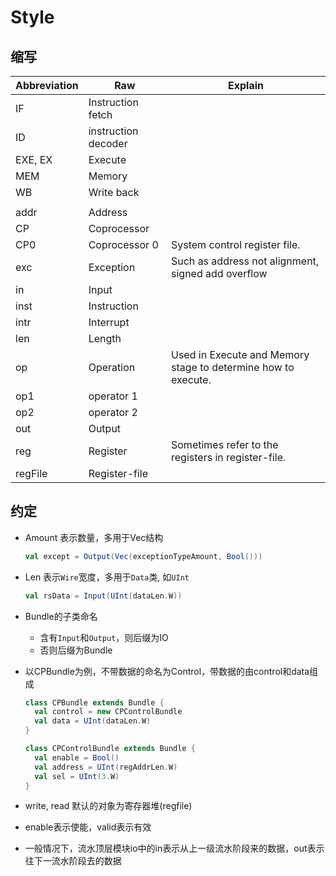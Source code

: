 # Style

## 缩写

| Abbreviation | Raw | Explain |
| --- | --- | --- |
| IF | Instruction fetch ||
| ID | instruction decoder||
| EXE, EX | Execute ||
| MEM | Memory ||
| WB | Write back ||
||||
| addr | Address ||
| CP | Coprocessor ||
| CP0 | Coprocessor 0 | System control register file. |
| exc | Exception | Such as address not alignment, signed add overflow |
| in | Input ||
| inst | Instruction ||
| intr | Interrupt ||
| len | Length ||
| op | Operation | Used in Execute and Memory stage to determine how to execute. |
| op1 | operator 1 ||
| op2 | operator 2 ||
| out | Output ||
| reg | Register | Sometimes refer to the registers in register-file. |
| regFile | Register-file ||

## 约定

- Amount 表示数量，多用于Vec结构

    ```scala
    val except = Output(Vec(exceptionTypeAmount, Bool()))
    ```

- Len 表示`Wire`宽度，多用于`Data`类, 如`UInt`

    ```scala
    val rsData = Input(UInt(dataLen.W))
    ```

- Bundle的子类命名
  - 含有`Input`和`Output`，则后缀为IO
  - 否则后缀为Bundle

- 以CPBundle为例，不带数据的命名为Control，带数据的由control和data组成

    ```scala
    class CPBundle extends Bundle {
      val control = new CPControlBundle
      val data = UInt(dataLen.W)
    }

    class CPControlBundle extends Bundle {
      val enable = Bool()
      val address = UInt(regAddrLen.W)
      val sel = UInt(3.W)
    }
    ```

- write, read 默认的对象为寄存器堆(regfile)

- enable表示使能，valid表示有效
- 一般情况下，流水顶层模块io中的in表示从上一级流水阶段来的数据，out表示往下一流水阶段去的数据
